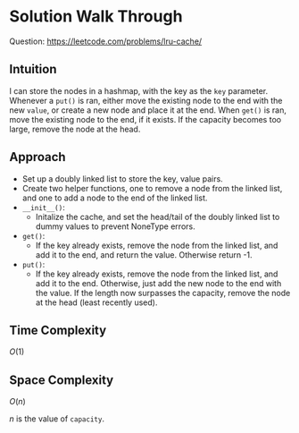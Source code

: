 # Solution Walk Through
Question: https://leetcode.com/problems/lru-cache/

## Intuition
I can store the nodes in a hashmap, with the key as the `key` parameter. Whenever a `put()` is ran, either move the existing node to the end with the new `value`, or create a new node and place it at the end. When `get()` is ran, move the existing node to the end, if it exists. If the capacity becomes too large, remove the node at the head.

## Approach

- Set up a doubly linked list to store the key, value pairs.
- Create two helper functions, one to remove a node from the linked list, and one to add a node to the end of the linked list.
- `__init__()`:
    - Initalize the cache, and set the head/tail of the doubly linked list to dummy values to prevent NoneType errors.
- `get()`:
    - If the key already exists, remove the node from the linked list, and add it to the end, and return the value. Otherwise return -1.
- `put()`:
    - If the key already exists, remove the node from the linked list, and add it to the end. Otherwise, just add the new node to the end with the value. If the length now surpasses the capacity, remove the node at the head (least recently used).

## Time Complexity
$O(1)$

## Space Complexity
$O(n)$

$n$ is the value of `capacity`.